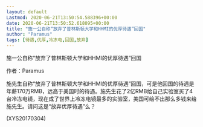 ```yaml
---
layout: default
Lastmod: 2020-06-21T13:50:54.588396+00:00
date: 2020-06-21T13:50:52.618095+00:00
title: "施一公自称“放弃了普林斯顿大学和HHMI的优厚待遇”回国"
author: "Paramus"
tags: [待遇,优厚,冷冻电,回国,放弃]
---
```


施一公自称“放弃了普林斯顿大学和HHMI的优厚待遇”回国

作者：Paramus

施先生自称“放弃了普林斯顿大学和HHMI的优厚待遇”回国，可是他回国的待遇是年薪170万RMB，远高于美国时的待遇。施先生花了2亿RMB给自己实验室买了4台冷冻电镜，现在成了世界上冷冻电镜最多的实验室，美国可给不出那么多钱来给施先生。请问这是“放弃优厚待遇”么？

(XYS20170304)

